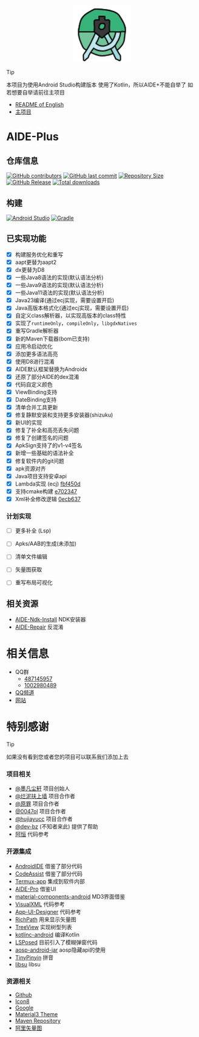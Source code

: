 <p align="center">
  <img src=".idea/icon.svg" style="width: 30%;" />
</p>

> [!TIP]
> 本项目为使用Android Studio构建版本
> 使用了Kotlin，所以AIDE+不能自举了
> 如若想要自举请前往主项目


- [README of English](README.md)
- [主项目](https://github.com/AndroidIDE-CN/AIDE-Plus)

# AIDE-Plus

## 仓库信息
[![GitHub contributors](https://img.shields.io/github/contributors/neu233/AIDE-Plus)](https://github.com/neu233/AIDE-Plus/graphs/contributors)
[![GitHub last commit](https://img.shields.io/github/last-commit/neu233/AIDE-Plus)](https://github.com/neu233/AIDE-Plus/commits/)
[![Repository Size](https://img.shields.io/github/repo-size/neu233/AIDE-Plus)](https://github.com/neu233/AIDE-Plus)
[![GitHub Release](https://img.shields.io/github/v/release/neu233/AIDE-Plus)](https://github.com/neu233/AIDE-Plus/releases)
[![Total downloads](https://img.shields.io/github/downloads/neu233/AIDE-Plus/total)](https://github.com/neu233/AIDE-Plus/releases)

## 构建
[![Android Studio](https://img.shields.io/badge/Android_Studio-2024.3.1-red?style=for-the-badge&logo=AndroidStudio)](https://developer.android.com/studio)
[![Gradle](https://img.shields.io/badge/Gradle_Version-8.11.1-red?style=for-the-badge&logo=Gradle)](https://developer.android.com/studio)



## 已实现功能
- [x] 构建服务优化和重写
- [x] aapt更替为aapt2
- [x] dx更替为D8
- [x] 一些Java8语法的实现(默认语法分析)
- [x] 一些Java9语法的实现(默认语法分析)
- [x] 一些Java11语法的实现(默认语法分析)
- [x] Java23编译(通过ecj实现，需要设置开启)
- [x] Java高版本格式化(通过ecj实现，需要设置开启)
- [x] 自定义class解析器，以实现高版本的class特性
- [x] 实现了`runtimeOnly`，`compileOnly`，`libgdxNatives`
- [x] 重写Gradle解析器
- [x] 新的Maven下载器(bom已支持)
- [x] 应用冷启动优化
- [x] 添加更多语法高亮
- [x] 使用D8进行混淆
- [x] AIDE默认框架替换为Androidx
- [x] 还原了部分AIDE的dex混淆
- [x] 代码自定义颜色
- [x] ViewBinding支持
- [x] DateBinding支持
- [x] 清单合并工具更新
- [x] 修复静默安装和支持更多安装器(shizuku)
- [x] 新UI的实现
- [x] 修复了补全和高亮丢失问题
- [x] 修复了创建签名的问题
- [x] ApkSign支持了的v1-v4签名
- [x] 新增一些基础的语法补全
- [x] 修复软件内的git问题
- [x] apk资源对齐
- [x] Java项目支持安卓api
- [x] Lambda实现 (ecj) [fbf450d](https://github.com/AndroidIDE-CN/AIDE-Plus/commit/fbf450dba15ccaf51a7a6dd77db300d50551e98b)
- [x] 支持cmake构建 [e702347](https://github.com/AndroidIDE-CN/AIDE-Plus/commit/e702347df0c10b718df5aeb4798402802334e310)
- [x] Xml补全修改逻辑 [0ecb637](https://github.com/neu233/AIDE-Plus/commit/0ecb637e6cb672723df77925e5642fd4b6016c39)

### 计划实现
- [ ] 更多补全 (Lsp)
- [ ] Apks/AAB的生成(未添加)
- [ ] 清单文件编辑
- [ ] 矢量图获取
- [ ] 重写布局可视化


## 相关资源
- [AIDE-Ndk-Install](https://github.com/ZeroAicy/AIDE-Ndk-Install) NDK安装器
- [AIDE-Repair](https://github.com/ZeroAicy/AIDE-Repair) 反混淆

# 相关信息
- QQ群
  * [487145957](https://qm.qq.com/q/W0WJq5qne2)
  * [1002980489](https://qm.qq.com/q/W0WJq5qne2) 
- [QQ频道](https://pd.qq.com/s/auq589py2)
- [网站](https://plus.androidide.cn)

# 特别感谢
> [!TIP]
> 如果没有看到您或者您的项目可以联系我们添加上去
### 项目相关
- [@墨凡尘轩](https://github.com/ZeroAicy) 项目创始人
- [@烂泥扶上墙](https://github.com/eirv) 项目合作者
- [@原罪](https://github.com/neu233) 项目合作者
- [@0047ol](https://github.com/0047ol) 项目合作者
- [@hujiayucc](https://github.com/hujiayucc) 项目合作者
- [@dev-bz](https://github.com/dev-bz) (不知者来此) 提供了帮助
- [阿恒](mqq://card/show_pslcard?src_type=internal&source=sharecard&version=1&uin=3322977037) 代码参考
### 开源集成
- [AndroidIDE](https://github.com/AndroidIDEOfficial/AndroidIDE) 借鉴了部分代码
- [CodeAssist](https://github.com/tyron12233/CodeAssist) 借鉴了部分代码
- [Termux-app](https://github.com/termux/termux-app) 集成到软件内部
- [AIDE-Pro](https://github.com/AndroidIDE-CN/) 借鉴UI
- [material-components-android](https://github.com/material-components/material-components-android) MD3界面借鉴
- [VisualXML](https://github.com/Coyamo/VisualXML) 代码参考
- [App-UI-Designer](https://github.com/timscriptov/App-UI-Designer) 代码参考
- [RichPath](https://github.com/tarek360/RichPath) 用来显示矢量图
- [TreeView](https://github.com/dingyi222666/TreeView) 实现树型列表
- [kotlinc-android](https://github.com/Cosmic-Ide/kotlinc-android) 编译Kotlin
- [LSPosed](https://github.com/LSPosed/LSPosed) 目前引入了模糊弹窗代码
- [aosp-android-jar](https://github.com/Reginer/aosp-android-jar) aosp隐藏api的使用
- [TinyPinyin](https://github.com/promeG/TinyPinyin) 拼音
- [libsu](https://github.com/topjohnwu/libsu) libsu
### 资源相关
- [Github](https://github.com/)
- [Icon8](https://igoutu.cn/)
- [Google](https://fonts.google.com/icons)
- [Material3 Theme](https://material-foundation.github.io/material-theme-builder/)
- [Maven Repository](https://mvnrepository.com/)
- [阿里矢量图](https://www.iconfont.cn/)

